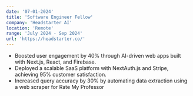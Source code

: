 ```yaml
---
date: '07-01-2024'
title: 'Software Engineer Fellow'
company: 'Headstarter AI'
location: 'Remote'
range: 'July 2024 - Sep 2024'
url: 'https://headstarter.co/'
---
```


- Boosted user engagement by 40% through AI-driven web apps built with Next.js, React, and Firebase.
- Deployed a scalable SaaS platform with NextAuth.js and Stripe, achieving 95% customer satisfaction.
- Increased query accuracy by 30% by automating data extraction using a web scraper for Rate My Professor
